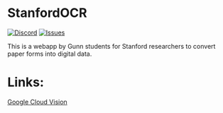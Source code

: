 # StanfordOCR
[![Discord][discord-shield]][discord-url]
[![Issues][issues-shield]][issues-url]

This is a webapp by Gunn students for Stanford researchers to convert paper forms into digital data.

# Links:

[Google Cloud Vision](https://cloud.google.com/vision/docs/features-list)

[discord-shield]:https://img.shields.io/discord/608526592444203038
[discord-url]:https://discord.gg/M44c76X
[issues-shield]:https://img.shields.io/github/issues/ghostcat17/StanfordSurveyImagetoText
[issues-url]:https://github.com/ghostcat17/StanfordSurveyImagetoText/issues